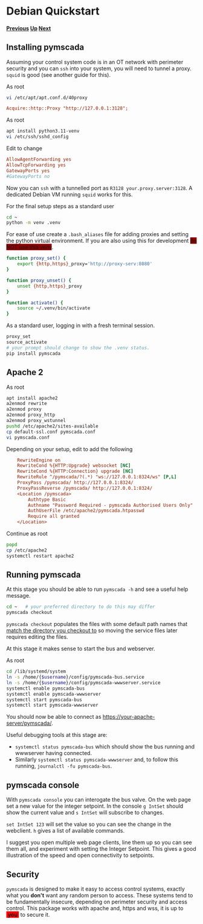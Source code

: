 # Debian Quickstart
#### [Previous](../README.md) [Up](../README.md) [Next](../README.md)

## Installing pymscada
Assuming your control system code is in an OT network with perimeter security and
you can ```ssh``` into your system, you will need to tunnel a proxy. ```squid``` is
good (see another guide for this).

As root
```bash
vi /etc/apt/apt.conf.d/40proxy
```

```ini
Acquire::http::Proxy "http://127.0.0.1:3128";
```

As root
```bash
apt install python3.11-venv
vi /etc/ssh/sshd_config
```

Edit to change
```ini
AllowAgentForwarding yes
AllowTcpForwarding yes
GatewayPorts yes
#GatewayPorts no
```

Now you can ```ssh``` with a tunnelled port as ```R3128 your.proxy.server:3128```. A
dedicated Debian VM running ```squid``` works for this.

For the final setup steps as a standard user
```bash
cd ~
python -m venv .venv
```

For ease of use create a ```.bash_aliases``` file for adding proxies and
setting the python virtual environment. If you are also using this for development
<span style="background-color:darkred">do NOT use this venv</span>.
```bash
function proxy_set() {
    export {http,https}_proxy='http://proxy-serv:8080'
}

function proxy_unset() {
    unset {http,https}_proxy
}

function activate() {
    source ~/.venv/bin/activate
}
```

As a standard user, logging in with a fresh terminal session.
```sh
proxy_set
source_activate
# your prompt should change to show the .venv status.
pip install pymscada
```

## Apache 2

As root
```bash
apt install apache2
a2enmod rewrite
a2enmod proxy
a2enmod proxy_http
a2enmod proxy_wstunnel
pushd /etc/apache2/sites-available
cp default-ssl.conf pymscada.conf
vi pymscada.conf
```

Depending on your setup, edit to add the following
```ini
    RewriteEngine on
    RewriteCond %{HTTP:Upgrade} websocket [NC]
    RewriteCond %{HTTP:Connection} upgrade [NC]
    RewriteRule ^/pymscada/?(.*) "ws://127.0.0.1:8324/ws" [P,L]
    ProxyPass /pymscada/ http://127.0.0.1:8324/
    ProxyPassReverse /pymscada/ http://127.0.0.1:8324/
    <Location /pymscada>
        Authtype Basic
        Authname "Password Required - pymscada Authorised Users Only"
        AuthUserFile /etc/apache2/pymscada.htpasswd
        Require all granted
    </Location>
```

Continue as root
```bash
popd
cp /etc/apache2
systemctl restart apache2
```

## Running pymscada

At this stage you should be able to run ```pymscada -h``` and see a useful help message.

```bash
cd ~   # your preferred directory to do this may differ
pymscada checkout
```

```pymscada checkout``` populates the files with some default path names that <u>match the
directory you checkout to</u> so moving the service files later requires editing the files.

At this stage it makes sense to start the bus and webserver.

As root
```bash
cd /lib/systemd/system
ln -s /home/{$username}/config/pymscada-bus.service
ln -s /home/{$username}/config/pymscada-wwwserver.service
systemctl enable pymscada-bus
systemctl enable pymscada-wwwserver
systemctl start pymscada-bus
systemctl start pymscada-wwwserver
```

You should now be able to connect as [https://your-apache-server/pymscada/]().

Useful debugging tools at this stage are:
- ```systemctl status pymscada-bus``` which should show the bus running and wwwserver
  having connected.
- Similarly ```systemctl status pymscada-wwwserver``` and, to follow this running,
  ```journalctl -fu pymscada-bus```.

## pymscada console

With ```pymscada console``` you can interogate the bus valve. On the web page set a new
value for the integer setpoint. In the console ```g IntSet``` should show the current value
and ```s IntSet``` will subscribe to changes.

```set IntSet 123``` will set the value so you can see the change in the webclient. ```h``` gives a list of available commands.

I suggest you open multiple web page clients, line them up so you can see them all, and
experiment with setting the Integer Setpoint. This gives a good illustration of the speed
and open connectivity to setpoints.

## Security

```pymscada``` is designed to make it easy to access control systems, exactly what you
__don't__ want any random person to access. These systems tend to be fundamentally insecure,
depending on perimeter security and access control. This package works with apache and,
https and wss, it is up to <span style='background-color:red'>&nbsp;__you__&nbsp;</span>
to secure it.